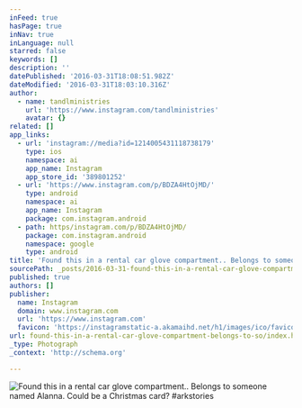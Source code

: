 ```yaml
---
inFeed: true
hasPage: true
inNav: true
inLanguage: null
starred: false
keywords: []
description: ''
datePublished: '2016-03-31T18:08:51.982Z'
dateModified: '2016-03-31T18:03:10.316Z'
author:
  - name: tandlministries
    url: 'https://www.instagram.com/tandlministries'
    avatar: {}
related: []
app_links:
  - url: 'instagram://media?id=1214005431118738179'
    type: ios
    namespace: ai
    app_name: Instagram
    app_store_id: '389801252'
  - url: 'https://www.instagram.com/p/BDZA4HtOjMD/'
    type: android
    namespace: ai
    app_name: Instagram
    package: com.instagram.android
  - path: https/instagram.com/p/BDZA4HtOjMD/
    package: com.instagram.android
    namespace: google
    type: android
title: 'Found this in a rental car glove compartment.. Belongs to someone named Alanna. Could be a Christmas card? #arkstories'
sourcePath: _posts/2016-03-31-found-this-in-a-rental-car-glove-compartment-belongs-to-so.md
published: true
authors: []
publisher:
  name: Instagram
  domain: www.instagram.com
  url: 'https://www.instagram.com'
  favicon: 'https://instagramstatic-a.akamaihd.net/h1/images/ico/favicon.ico/7cdab0872b15.ico'
url: found-this-in-a-rental-car-glove-compartment-belongs-to-so/index.html
_type: Photograph
_context: 'http://schema.org'

---
```

![Found this in a rental car glove compartment.. Belongs to someone named Alanna. Could be a Christmas card? #arkstories](https://scontent.cdninstagram.com/t51.2885-15/s640x640/sh0.08/e35/12424743_584704561696234_1297440723_n.jpg?ig_cache_key=MTIxNDAwNTQzMTExODczODE3OQ%3D%3D.2)